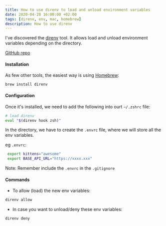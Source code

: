 ```yaml
---
title: How to use direnv to load and unload environment variables
date: 2020-04-28 16:00:00 +02:00
tags: [direnv, env, mac, homebrew]
description: How to use direnv
---
```


I've discovered the [direnv](https://direnv.net/) tool. It allows load and unload environment variables depending on the directory.

[GitHub repo](https://github.com/direnv/direnv)

#### Installation

As few other tools, the easiest way is using [Homebrew](https://brew.sh/):

```
brew install direnv
```

#### Configuration

Once it's installed, we need to add the following into ourt `~/.zshrc` file:
```bash
# load direnv
eval "$(direnv hook zsh)"
```

In the directory, we have to create the `.envrc` file, where we will store all the env variables.

eg `.envrc`:
```bash
 export kittens="awesome"
 export BASE_API_URL="https://xxxx.xxx"
```

Note: Remember include the `.envrc` in the `.gitignore`

#### Commands

- To allow (load) the new env variables:

```bash
direnv allow
```

- In case you want to unload/deny these env variables:

```bash
direnv deny
```
